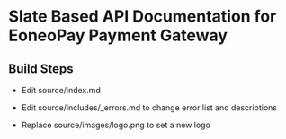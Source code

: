 Slate Based API Documentation for EoneoPay Payment Gateway
==========================================================

Build Steps
------------

* Edit source/index.md

* Edit source/includes/_errors.md to change error list and descriptions

* Replace source/images/logo.png to set a new logo

